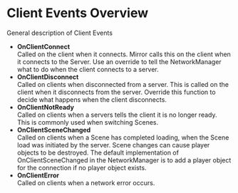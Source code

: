 # Client Events Overview

General description of Client Events

-   **OnClientConnect**  
    Called on the client when it connects.
    Mirror calls this on the client when it connects to the Server. Use an override to tell the NetworkManager what to do when the client connects to a server.
-   **OnClientDisconnect**  
    Called on clients when disconnected from a server.
    This is called on the client when it disconnects from the server. Override this function to decide what happens when the client disconnects.
-   **OnClientNotReady**  
    Called on clients when a servers tells the client it is no longer ready.
    This is commonly used when switching Scenes.
-   **OnClientSceneChanged**  
    Called on clients when a Scene has completed loading, when the Scene load was initiated by the server.
    Scene changes can cause player objects to be destroyed. The default implementation of OnClientSceneChanged in the NetworkManager is to add a player object for the connection if no player object exists.
-   **OnClientError**  
    Called on clients when a network error occurs.
